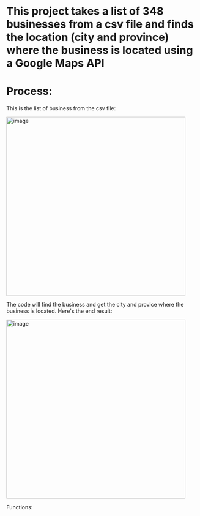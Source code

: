 # This project takes a list of 348 businesses from a csv file and finds the location (city and province) where the business is located using a Google Maps API

# Process:

This is the list of business from the csv file:

<img width="468" alt="image" src="https://user-images.githubusercontent.com/119257994/227399951-8e662166-ede0-4d4b-ab5d-6aa726b84a06.png">

The code will find the business and get the city and provice where the business is located. Here's the end result:

<img width="468" alt="image" src="https://user-images.githubusercontent.com/119257994/227400252-cbca94ad-0722-45b5-8ebf-21decf3a8ded.png">

Functions:

